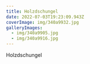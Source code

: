 ```yaml
---
title: Holzdschungel
date: 2022-07-03T19:23:09.943Z
coverImage: img/340a9932.jpg
galleryImages:
  - img/340a9905.jpg
  - img/340a9916.jpg
---
```

Holzdschungel